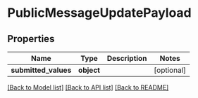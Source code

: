 # PublicMessageUpdatePayload

## Properties
Name | Type | Description | Notes
------------ | ------------- | ------------- | -------------
**submitted_values** | **object** |  | [optional] 

[[Back to Model list]](../README.md#documentation-for-models) [[Back to API list]](../README.md#documentation-for-api-endpoints) [[Back to README]](../README.md)

